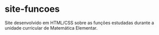 # site-funcoes
Site desenvolvido em HTML/CSS sobre as funções estudadas durante a unidade curricular de Matemática Elementar.
